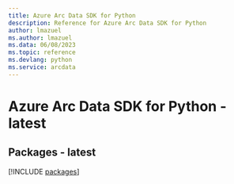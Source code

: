 ```yaml
---
title: Azure Arc Data SDK for Python
description: Reference for Azure Arc Data SDK for Python
author: lmazuel
ms.author: lmazuel
ms.data: 06/08/2023
ms.topic: reference
ms.devlang: python
ms.service: arcdata
---
```

# Azure Arc Data SDK for Python - latest
## Packages - latest
[!INCLUDE [packages](arc-data-index.md)]